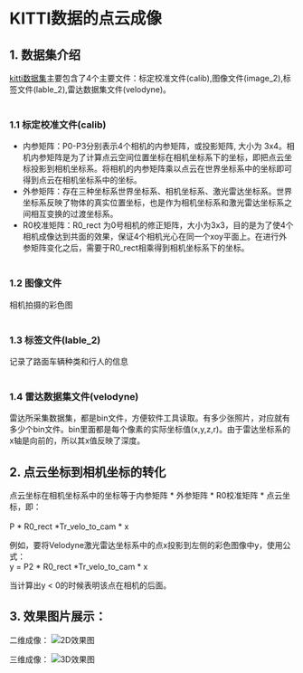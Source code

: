 # KITTI数据的点云成像
## 1. 数据集介绍
[kitti数据集](https://www.cvlibs.net/datasets/kitti/ "kitti数据集官网")主要包含了4个主要文件：标定校准文件(calib),图像文件(image_2),标签文件(lable_2),雷达数据集文件(velodyne)。
<br/><br/>
### 1.1 标定校准文件(calib)
- 内参矩阵：P0-P3分别表示4个相机的内参矩阵，或投影矩阵, 大小为 3x4。相机内参矩阵是为了计算点云空间位置坐标在相机坐标系下的坐标，即把点云坐标投影到相机坐标系。将相机的内参矩阵乘以点云在世界坐标系中的坐标即可得到点云在相机坐标系中的坐标。
- 外参矩阵：存在三种坐标系世界坐标系、相机坐标系、激光雷达坐标系。世界坐标系反映了物体的真实位置坐标，也是作为相机坐标系和激光雷达坐标系之间相互变换的过渡坐标系。
- R0校准矩阵：R0_rect 为0号相机的修正矩阵，大小为3x3，目的是为了使4个相机成像达到共面的效果，保证4个相机光心在同一个xoy平面上。在进行外参矩阵变化之后，需要于R0_rect相乘得到相机坐标系下的坐标。
<br/><br/>
### 1.2 图像文件
相机拍摄的彩色图
<br/><br/>
### 1.3 标签文件(lable_2)
记录了路面车辆种类和行人的信息
<br/><br/>
### 1.4 雷达数据集文件(velodyne)
雷达所采集数据集，都是bin文件，方便软件工具读取。有多少张照片，对应就有多少个bin文件。bin里面都是每个像素的实际坐标值(x,y,z,r)。由于雷达坐标系的x轴是向前的，所以其x值反映了深度。
   

## 2. 点云坐标到相机坐标的转化
点云坐标在相机坐标系中的坐标等于内参矩阵 * 外参矩阵 * R0校准矩阵 * 点云坐标，即：
<br/><br/>
P * R0_rect *Tr_velo_to_cam * x

例如，要将Velodyne激光雷达坐标系中的点x投影到左侧的彩色图像中y，使用公式：<br>
y = P2 * R0_rect *Tr_velo_to_cam * x

当计算出y < 0的时候表明该点在相机的后面。

## 3. 效果图片展示：

二维成像：
![2D效果图](../2D.png "二维点云图")

三维成像：
![3D效果图](../3D.png "三维点云图")
